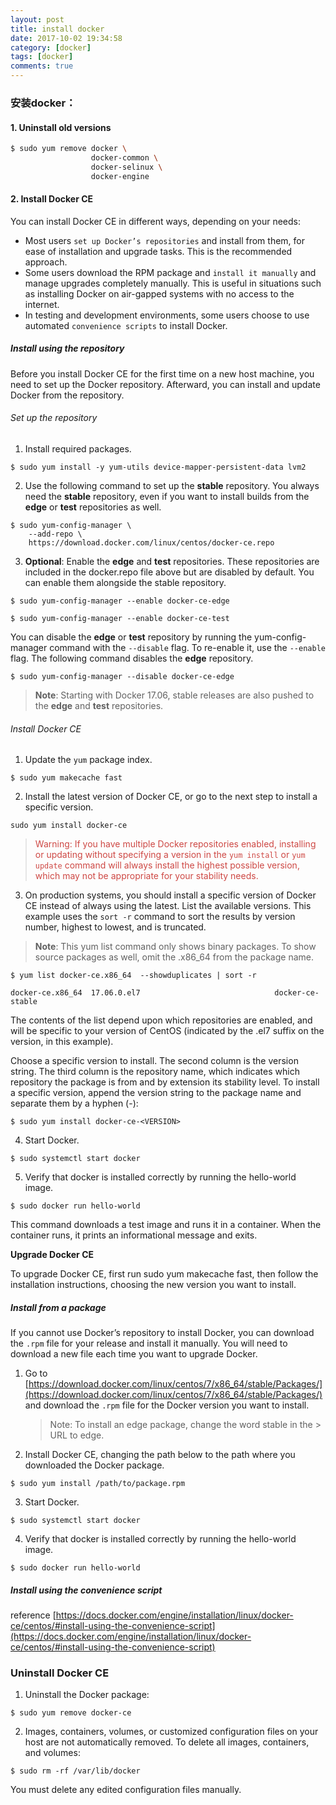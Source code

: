 ```yaml
---
layout: post
title: install docker
date: 2017-10-02 19:34:58
category: [docker]
tags: [docker]
comments: true
---
```


### 安装docker：
#### 1. Uninstall old versions
```bash
$ sudo yum remove docker \
                  docker-common \
                  docker-selinux \
                  docker-engine
```
<!--more -->
#### 2. Install Docker CE
You can install Docker CE in different ways, depending on your needs:

* Most users `set up Docker’s repositories` and install from them, for ease of installation and upgrade tasks. This is the recommended approach.
* Some users download the RPM package and `install it manually` and manage upgrades completely manually. This is useful in situations such as installing Docker on air-gapped systems with no access to the internet.
* In testing and development environments, some users choose to use automated `convenience scripts` to install Docker.

##### Install using the repository
Before you install Docker CE for the first time on a new host machine, you need to set up the Docker repository. Afterward, you can install and update Docker from the repository.
###### Set up the repository
1. Install required packages.
```
$ sudo yum install -y yum-utils device-mapper-persistent-data lvm2
```
2. Use the following command to set up the **stable** repository. You always need the **stable** repository, even if you want to install builds from the **edge** or **test** repositories as well.
```
$ sudo yum-config-manager \
    --add-repo \
    https://download.docker.com/linux/centos/docker-ce.repo
```
3. **Optional**: Enable the **edge** and **test** repositories. These repositories are included in the docker.repo file above but are disabled by default. You can enable them alongside the stable repository.
```
$ sudo yum-config-manager --enable docker-ce-edge
```
```
$ sudo yum-config-manager --enable docker-ce-test
```
You can disable the **edge** or **test** repository by running the yum-config-manager command with the `--disable` flag. To re-enable it, use the `--enable` flag. The following command disables the **edge** repository.
```
$ sudo yum-config-manager --disable docker-ce-edge
```
>**Note**: Starting with Docker 17.06, stable releases are also pushed to the **edge** and **test** repositories.
###### Install Docker CE
1. Update the `yum` package index.
```
$ sudo yum makecache fast
```
2. Install the latest version of Docker CE, or go to the next step to install a specific version.
```
sudo yum install docker-ce
```
><span style="color:#CE4844">Warning: If you have multiple Docker repositories enabled, installing or updating without specifying a version in the `yum install` or `yum update` command will always install the highest possible version, which may not be appropriate for your stability needs.</span>

3. On production systems, you should install a specific version of Docker CE instead of always using the latest. List the available versions. This example uses the `sort -r` command to sort the results by version number, highest to lowest, and is truncated.
>**Note**: This yum list command only shows binary packages. To show source packages as well, omit the .x86_64 from the package name.
```
$ yum list docker-ce.x86_64  --showduplicates | sort -r

docker-ce.x86_64  17.06.0.el7                              docker-ce-stable
```
The contents of the list depend upon which repositories are enabled, and will be specific to your version of CentOS (indicated by the .el7 suffix on the version, in this example). 

Choose a specific version to install. The second column is the version string. The third column is the repository name, which indicates which repository the package is from and by extension its stability level. To install a specific version, append the version string to the package name and separate them by a hyphen (-):
```
$ sudo yum install docker-ce-<VERSION>
```
4. Start Docker.
```
$ sudo systemctl start docker
```
5. Verify that docker is installed correctly by running the hello-world image.
```
$ sudo docker run hello-world
```
This command downloads a test image and runs it in a container. When the container runs, it prints an informational message and exits.

**Upgrade Docker CE**

To upgrade Docker CE, first run sudo yum makecache fast, then follow the installation instructions, choosing the new version you want to install.

##### Install from a package
If you cannot use Docker’s repository to install Docker, you can download the `.rpm` file for your release and install it manually. You will need to download a new file each time you want to upgrade Docker.

1. Go to [https://download.docker.com/linux/centos/7/x86_64/stable/Packages/](https://download.docker.com/linux/centos/7/x86_64/stable/Packages/) and download the `.rpm` file for the Docker version you want to install.
    >Note: To install an edge package, change the word stable in the > URL to edge. 

2. Install Docker CE, changing the path below to the path where you downloaded the Docker package.
```
$ sudo yum install /path/to/package.rpm
```
3. Start Docker.
```
$ sudo systemctl start docker
```
4. Verify that docker is installed correctly by running the hello-world image.
```
$ sudo docker run hello-world
```
##### Install using the convenience script
reference [https://docs.docker.com/engine/installation/linux/docker-ce/centos/#install-using-the-convenience-script](https://docs.docker.com/engine/installation/linux/docker-ce/centos/#install-using-the-convenience-script)
### Uninstall Docker CE
1. Uninstall the Docker package:
```
$ sudo yum remove docker-ce
```
2. Images, containers, volumes, or customized configuration files on your host are not automatically removed. To delete all images, containers, and volumes:
```
$ sudo rm -rf /var/lib/docker

```
You must delete any edited configuration files manually.